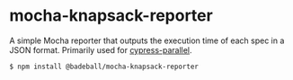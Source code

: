 # mocha-knapsack-reporter

A simple Mocha reporter that outputs the execution time of each spec in a JSON format. Primarily used for
[cypress-parallel][cypress-parallel].

[cypress-parallel]: https://github.com/badeball/cypress-parallel


```
$ npm install @badeball/mocha-knapsack-reporter
```
